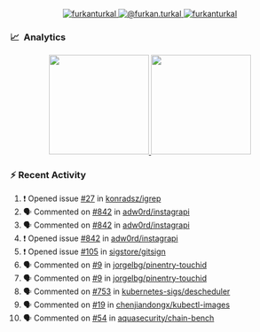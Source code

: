 <p align="center">
  <a href="https://linkedin.com/in/furkanturkal" target="blank">
    <img src="https://img.shields.io/badge/linkedin-%230077B5.svg?&style=for-the-badge&logo=linkedin&logoColor=white" alt="furkanturkal" />
  </a>
  <a href="https://medium.com/@furkan.turkal" target="blank">
    <img src="https://img.shields.io/badge/medium-%2312100E.svg?&style=for-the-badge&logo=medium&logoColor=white" alt="@furkan.turkal" />
  </a>
  <a href="https://twitter.com/furkanturkaI" target="blank">
    <img src="https://img.shields.io/badge/Twitter-1DA1F2?style=for-the-badge&logo=twitter&logoColor=white" alt="furkanturkaI" />
  </a>
</p>

### 📈 &nbsp;Analytics

<p align="center">
  <a href="https://coderstats.net/github/#Dentrax">
    <img height="180em" src="https://github-readme-stats-eight-theta.vercel.app/api?username=Dentrax&show_icons=true&theme=algolia&include_all_commits=true&count_private=true&line_height=26"/>
    <img height="180em" src="https://github-readme-stats-eight-theta.vercel.app/api/top-langs/?username=Dentrax&layout=compact&langs_count=8&theme=algolia&line_height=26"/>
  </a>
</p>

### :zap: Recent Activity

<!--START_SECTION:activity-->
1. ❗️ Opened issue [#27](https://github.com/konradsz/igrep/issues/27) in [konradsz/igrep](https://github.com/konradsz/igrep)
2. 🗣 Commented on [#842](https://github.com/adw0rd/instagrapi/issues/842) in [adw0rd/instagrapi](https://github.com/adw0rd/instagrapi)
3. 🗣 Commented on [#842](https://github.com/adw0rd/instagrapi/issues/842) in [adw0rd/instagrapi](https://github.com/adw0rd/instagrapi)
4. ❗️ Opened issue [#842](https://github.com/adw0rd/instagrapi/issues/842) in [adw0rd/instagrapi](https://github.com/adw0rd/instagrapi)
5. ❗️ Opened issue [#105](https://github.com/sigstore/gitsign/issues/105) in [sigstore/gitsign](https://github.com/sigstore/gitsign)
6. 🗣 Commented on [#9](https://github.com/jorgelbg/pinentry-touchid/issues/9) in [jorgelbg/pinentry-touchid](https://github.com/jorgelbg/pinentry-touchid)
7. 🗣 Commented on [#9](https://github.com/jorgelbg/pinentry-touchid/issues/9) in [jorgelbg/pinentry-touchid](https://github.com/jorgelbg/pinentry-touchid)
8. 🗣 Commented on [#753](https://github.com/kubernetes-sigs/descheduler/issues/753) in [kubernetes-sigs/descheduler](https://github.com/kubernetes-sigs/descheduler)
9. 🗣 Commented on [#19](https://github.com/chenjiandongx/kubectl-images/issues/19) in [chenjiandongx/kubectl-images](https://github.com/chenjiandongx/kubectl-images)
10. 🗣 Commented on [#54](https://github.com/aquasecurity/chain-bench/issues/54) in [aquasecurity/chain-bench](https://github.com/aquasecurity/chain-bench)
<!--END_SECTION:activity-->
